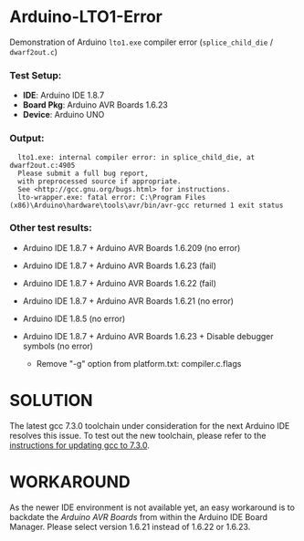 # Arduino-LTO1-Error
Demonstration of Arduino `lto1.exe` compiler error (`splice_child_die` / `dwarf2out.c`)

### Test Setup:
- **IDE**:        Arduino IDE 1.8.7
- **Board Pkg**:  Arduino AVR Boards 1.6.23
- **Device**:     Arduino UNO

### Output:
```
  lto1.exe: internal compiler error: in splice_child_die, at dwarf2out.c:4905
  Please submit a full bug report,
  with preprocessed source if appropriate.
  See <http://gcc.gnu.org/bugs.html> for instructions.
  lto-wrapper.exe: fatal error: C:\Program Files (x86)\Arduino\hardware\tools\avr/bin/avr-gcc returned 1 exit status
```

### Other test results:
- Arduino IDE 1.8.7 + Arduino AVR Boards 1.6.209 (no error)
- Arduino IDE 1.8.7 + Arduino AVR Boards 1.6.23  (fail)
- Arduino IDE 1.8.7 + Arduino AVR Boards 1.6.22  (fail)
- Arduino IDE 1.8.7 + Arduino AVR Boards 1.6.21  (no error)
- Arduino IDE 1.8.5                              (no error)

- Arduino IDE 1.8.7 + Arduino AVR Boards 1.6.23 + Disable debugger symbols (no error)
  - Remove "-g" option from platform.txt: compiler.c.flags
  
# SOLUTION
The latest gcc 7.3.0 toolchain under consideration for the next Arduino IDE resolves this issue. To test out the new toolchain, please refer to the [instructions for updating gcc to 7.3.0](https://github.com/arduino/Arduino/issues/7949#issuecomment-442969335).

# WORKAROUND
As the newer IDE environment is not available yet, an easy workaround is to backdate the *Arduino AVR Boards* from within the Arduino IDE Board Manager. Please select version 1.6.21 instead of 1.6.22 or 1.6.23.
